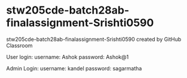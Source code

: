 # stw205cde-batch28ab-finalassignment-Srishti0590
stw205cde-batch28ab-finalassignment-Srishti0590 created by GitHub Classroom


User login:
username: Ashok
password: Ashok@1

Admin Login:
username: kandel
password: sagarmatha
